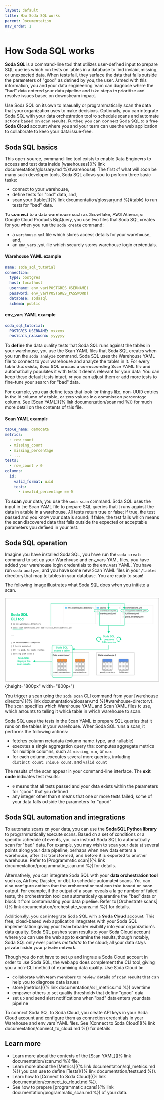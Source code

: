 ```yaml
---
layout: default
title: How Soda SQL works
parent: Documentation
nav_order: 1
---
```


# How Soda SQL works

**Soda SQL** is a command-line tool that utilizes user-defined input to prepare SQL queries which run tests on tables in a database to find invlaid, missing, or unexpected data. When tests fail, they surface the data that falls outside the parameters of "good" as defined by you, the user. Armed with this information, you and your data engineering team can diagnose where the "bad" data entered your data pipeline and take steps to prioritize and resolve issues based on downstream impact. 

Use Soda SQL on its own to manually or programmatically scan the data that your organization uses to make decisions. Optionally, you can integrate Soda SQL with your data orchestration tool to schedule scans and automate actions based on scan results. Further, you can connect Soda SQL to a free **Soda Cloud** account where you and your team can use the web application to collaborate to keep your data issue-free.


## Soda SQL basics

This open-source, command-line tool exists to enable Data Engineers to access and test data inside [warehouses]({% link documentation/glossary.md %}#warehouse). The first of what will soon be many such developer tools, Soda SQL allows you to perform three basic tasks: 

- connect to your warehouse, 
- define tests for "bad" data, and, 
- scan your [tables]({% link documentation/glossary.md %}#table) to run tests for "bad" data.


To **connect** to a data warehouse such as Snowflake, AWS Athena, or Google Cloud Products BigQuery, you use two files that Soda SQL creates for you when you run the `soda create` command: 
- a `warehouse.yml` file which stores access details for your warehouse, and, 
- an `env_vars.yml` file which securely stores warehouse login credentials.

#### Warehouse YAML example
```yaml
name: soda_sql_tutorial
connection:
  type: postgres
  host: localhost
  username: env_var(POSTGRES_USERNAME)
  password: env_var(POSTGRES_PASSWORD)
  database: sodasql
  schema: public
```

#### env_vars YAML example
```yaml
soda_sql_tutorial:
  POSTGRES_USERNAME: xxxxxx
  POSTGRES_PASSWORD: yyyyyy
```

To **define** the data quality tests that Soda SQL runs against the tables in your warehouse, you use the Scan YAML files that Soda SQL creates when you run the `soda analyze` command. Soda SQL uses the Warehouse YAML file to connect to your warehouse and analyze the tables in it. For every table that exists, Soda SQL creates a corresponding Scan YAML file and automatically populates it with tests it deems relevant for your data. You can keep these default tests intact, or you can adjust them or add more tests to fine-tune your search for "bad" data. 

For example, you can define tests that look for things like, non-UUID entries in the id column of a table, or zero values in a commission percentage column. See [Scan YAML]({% link documentation/scan.md %}) for much more detail on the contents of this file.

#### Scan YAML example
```yaml
table_name: demodata
metrics:
  - row_count
  - missing_count
  - missing_percentage
  - ...
tests:
  - row_count > 0
columns:
  id:
    valid_format: uuid
    tests:
      - invalid_percentage == 0
```

To **scan** your data, you use the `soda scan` command. Soda SQL uses the input in the Scan YAML file to prepare SQL queries that it runs against the data in a table in a warehouse. All tests return true or false; if true, the test passed and you know your data is sound; if false, the test fails which means the scan discovered data that falls outside the expected or acceptable parameters you defined in your test. 
 

## Soda SQL operation

Imagine you have installed Soda SQL, you have run the `soda create` command to set up your Warehouse and env_vars YAML files, you have added your warehouse login credentials to the env_vars YAML. You have run `soda analyze`, and you have some new Scan YAML files in your `/tables` directory that map to tables in your database. You are ready to scan! 

The following image illustrates what Soda SQL does when you initiate a scan.

![soda-operation](../assets/images/soda-operation.png){:height="800px" width="800px"}

You trigger a scan using the `soda scan` CLI command from your [warehouse directory]({% link documentation/glossary.md %}#warehouse-directory). The scan specifies which Warehouse YAML and Scan YAML files to use, which amounts to telling it which table in which warehouse to scan. 

Soda SQL uses the tests in the Scan YAML to prepare SQL queries that it runs on the tables in your warehouse. When Soda SQL runs a scan, it performs the following actions:
- fetches column metadata (column name, type, and nullable)
- executes a single aggregation query that computes aggregate metrics for multiple columns, such as `missing`, `min`, or `max`
- for each column, executes several more queries, including `distinct_count`, `unique_count`, and `valid_count`

The results of the scan appear in your command-line interface. The **exit code** indicates test results: 
- `0` means that all tests passed and your data exists within the parameters for "good" that you defined 
- any integer other than `0` means that one or more tests failed; some of your data falls outside the parameters for "good"


## Soda SQL automation and integrations

To automate scans on your data, you can use the **Soda SQL Python library** to programmatically execute scans. Based on a set of conditions or a specific schedule of events, you can instruct Soda SQL to automatically scan for "bad" data. For example, you may wish to scan your data at several points along your data pipeline, perhaps when new data enters a warehouse, after it is transformed, and before it is exported to another warehouse. Refer to [Programmatic scan]({% link documentation/programmatic_scan.md %}) for details. 

Alternatively, you can integrate Soda SQL with your **data orchestration tool** such as, Airflow, Dagster, or dbt, to schedule automated scans. You can also configure actions that the orchestration tool can take based on scan output. For example, if the output of a scan reveals a large number of failed tests, the orchestration tool can automatically quarantine the "bad" data or block it from contaminating your data pipeline. Refer to [Orchestrate scans]({% link documentation/orchestrate_scans.md %}) for details.

Additionally, you can integrate Soda SQL with a **Soda Cloud** account. This free, cloud-based web application integrates with your Soda SQL implementation giving your team broader visibility into your organization's data quality. Soda SQL pushes scan results to your Soda Cloud account where you can use the web app to examine the results, though notably, Soda SQL only ever pushes *metadata* to the cloud; all your data stays private inside your private network. 

Though you do not have to set up and ingrate a Soda Cloud account in order to use Soda SQL, the web app does complement the CLI tool, giving you a non-CLI method of examining data quality. Use Soda Cloud to:

- collaborate with team members to review details of scan results that can help you to diagnose data issues
- store [metrics]({% link documentation/sql_metrics.md %}) over time
- empower others to set quality thresholds that define "good" data
- set up and send alert notifications when "bad" data enters your data pipeline

To connect Soda SQL to Soda Cloud, you create API keys in your Soda Cloud account and configure them as connection credentials in your Warehouse and env_vars YAML files. See [Connect to Soda Cloud]({% link documentation/connect_to_cloud.md %}) for details. 

## Learn more
* Learn more about the contents of the [Scan YAML]({% link documentation/scan.md %}) file.
* Learn more about the [Metrics]({% link documentation/sql_metrics.md %}) you can use to define [Tests]({% link documentation/tests.md %}).
* Learn how to [Connect to Soda Cloud]({% link documentation/connect_to_cloud.md %}).
* See how to prepare [programmatic scans]({% link documentation/programmatic_scan.md %}) of your data.